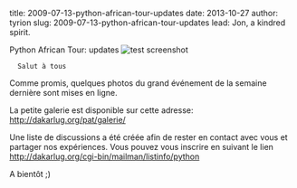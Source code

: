 title: 2009-07-13-python-african-tour-updates
date: 2013-10-27
author: tyrion
slug: 2009-07-13-python-african-tour-updates
lead: Jon, a kindred spirit.

 Python African Tour: updates
![test screenshot](image "")
    
      Salut à tous

Comme promis, quelques photos du grand événement de la semaine dernière sont mises en ligne.

La petite galerie est disponible sur cette adresse: http://dakarlug.org/pat/galerie/

Une liste de discussions a été créée afin de rester en contact avec vous et partager nos expériences. Vous pouvez vous inscrire en suivant le lien http://dakarlug.org/cgi-bin/mailman/listinfo/python

A bientôt ;)
    
    
    



    



    



    



    



    



 
    
     